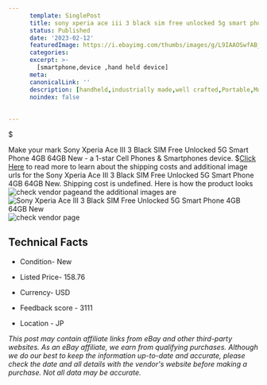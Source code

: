 ```yaml
---
      template: SinglePost
      title: sony xperia ace iii 3 black sim free unlocked 5g smart phone 4gb 64gb new
      status: Published
      date: '2023-02-12'
      featuredImage: https://i.ebayimg.com/thumbs/images/g/L9IAAOSwfABjgZQT/s-l225.jpg
      categories: 
      excerpt: >-
        [smartphone,device ,hand held device]
      meta:
      canonicalLink: ''
      description: [handheld,industrially made,well crafted,Portable,Mobile,Compact,Convenient,Lightweight,Maneuverable,Man-portable,Miniature,Carriable,Hand-held,Light,Holdable,Transportable,Mobile device,Pocket-sized,On-the-go,Wireless,Cordless,Compact size,Convenient size, smartphone,device ,hand held device]
      noindex: false
      
        
---
```

$

Make your mark Sony Xperia Ace III 3 Black SIM Free Unlocked 5G Smart Phone 4GB 64GB New - a 1-star Cell Phones & Smartphones device.
$[Click Here](https://www.ebay.com/itm/266009559855?hash=item3def67c32f%3Ag%3AL9IAAOSwfABjgZQT&mkevt=1&mkcid=1&mkrid=711-53200-19255-0&campid=%253CePNCampaignId%253E&customid=%253CreferenceId%253E&toolid=10049) to read more to learn about the shipping costs and additional image urls for the Sony Xperia Ace III 3 Black SIM Free Unlocked 5G Smart Phone 4GB 64GB New. Shipping cost is undefined. Here is how the product looks ![check vendor page](https://i.ebayimg.com/thumbs/images/g/L9IAAOSwfABjgZQT/s-l225.jpg)and the additional images are![Sony Xperia Ace III 3 Black SIM Free Unlocked 5G Smart Phone 4GB 64GB New](https://i.ebayimg.com/images/g/L9IAAOSwfABjgZQT/s-l960.jpg)![check vendor page](https://origin-galleryplus.ebayimg.com/ws/web/266009559855_2_0_1/225x225.jpg,https://origin-galleryplus.ebayimg.com/ws/web/266009559855_3_0_1/225x225.jpg)



 ## Technical Facts 



     
      

 - Condition- New 


      

 - Listed Price- 158.76 


      

 - Currency- USD 


      

 - Feedback score - 3111 


      

 - Location - JP 


      
      

 *_This post may contain affiliate links from eBay and other third-party websites. As an eBay affiliate, we earn from qualifying purchases. Although we do our best to keep the information up-to-date and accurate, please check the date and all details with the vendor's website before making a purchase. Not all data may be accurate._*






